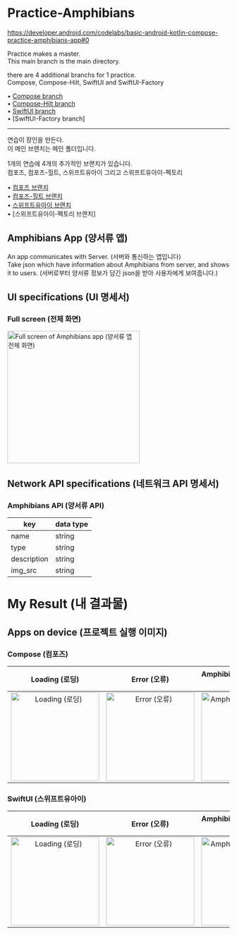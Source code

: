 # Practice-Amphibians
https://developer.android.com/codelabs/basic-android-kotlin-compose-practice-amphibians-app#0

Practice makes a master.   
This main branch is the main directory.   

there are 4 additional branchs for 1 practice.   
Compose, Compose-Hilt, SwiftUI and SwiftUI-Factory   
   
• [Compose branch](https://github.com/Jaehwa-Noh/Practice-Amphibians/tree/compose-amphibians-app)   
• [Compose-Hilt branch](https://github.com/Jaehwa-Noh/Practice-Amphibians/tree/compose-hilt-amphibians-app)   
• [SwiftUI branch](https://github.com/Jaehwa-Noh/Practice-Amphibians/tree/swiftui-amphibians-app)   
• [SwiftUI-Factory branch]

---

연습이 장인을 만든다.   
이 메인 브랜치는 메인 폴더입니다.

1개의 연습에 4개의 추가적인 브랜치가 있습니다.   
컴포즈, 컴포즈-힐트, 스위프트유아이 그리고 스위프트유아이-펙토리   
   
• [컴포즈 브랜치](https://github.com/Jaehwa-Noh/Practice-Amphibians/tree/compose-amphibians-app)   
• [컴포즈-힐트 브랜치](https://github.com/Jaehwa-Noh/Practice-Amphibians/tree/compose-hilt-amphibians-app)   
• [스위프트유아이 브랜치](https://github.com/Jaehwa-Noh/Practice-Amphibians/tree/swiftui-amphibians-app)    
• [스위프트유아이-펙토리 브랜치]   


## Amphibians App (양서류 앱)
An app communicates with Server. (서버와 통신하는 앱입니다)   
Take json which have information about Amphibians from server, and shows it to users. (서버로부터 양서류 정보가 담긴 json을 받아 사용자에게 보여줍니다.)

## UI specifications (UI 명세서)
### Full screen (전체 화면)
<img width="300" alt="Full screen of Amphibians app (양서류 앱 전체 화면)" src="https://github.com/Jaehwa-Noh/Practice-Amphibians/assets/48680511/1aad0435-417b-43ae-bad2-24ee9e092fae">

## Network API specifications (네트워크 API 명세서)
### Amphibians API (양서류 API)
|key|data type|
|---|---------|
|name|string|
|type|string|
|description|string|
|img_src|string|

# My Result (내 결과물)
## Apps on device (프로젝트 실행 이미지)
### Compose (컴포즈)
| Loading (로딩) | Error (오류) | Amphibians List (양서류 목록) | Load Image (이미지 불러오기) |
| :-----------: | :----------: | :-------------------------: | :-------------------------: |
| <img width="200" alt="Loading (로딩)" src="https://github.com/Jaehwa-Noh/Practice-Amphibians/assets/48680511/dd69f81a-2a48-4212-a950-2236bb34dd4b"> | <img width="200" alt="Error (오류)" src="https://github.com/Jaehwa-Noh/Practice-Amphibians/assets/48680511/b26cc77b-ad9e-456a-80b0-3e0cd42880df"> | <img width="200" alt="Amphibians List (양서류 목록)" src="https://github.com/Jaehwa-Noh/Practice-Amphibians/assets/48680511/34093b4e-c107-4ef5-b3c3-4497a994bcff"> | <img width="200" alt="Load Image (이미지 불러오기)" src="https://github.com/Jaehwa-Noh/Practice-Amphibians/assets/48680511/f5ab12f0-6a00-43dc-9fc2-b0e6c767a958"> |

### SwiftUI (스위프트유아이)
| Loading (로딩) | Error (오류) | Amphibians List (양서류 목록) | Load Image (이미지 불러오기) |
| :-----------: | :----------: | :-------------------------: | :-------------------------: |
| <img width="200" alt="Loading (로딩)" src="https://github.com/Jaehwa-Noh/Practice-Amphibians/assets/48680511/92a76fa8-746a-4b27-ae35-60c2ec371bc9"> | <img width="200" alt="Error (오류)" src="https://github.com/Jaehwa-Noh/Practice-Amphibians/assets/48680511/53027fac-b401-4f76-819c-28265316d753"> | <img width="200" alt="Amphibians List (양서류 목록)" src="https://github.com/Jaehwa-Noh/Practice-Amphibians/assets/48680511/34d4f507-9cdd-4fda-bcc8-34c386eae7e6"> | <img width="200" alt="Load Image (이미지 불러오기)" src="https://github.com/Jaehwa-Noh/Practice-Amphibians/assets/48680511/e2d53b36-3b31-4d99-ae19-32b0eaa00b3e"> |
